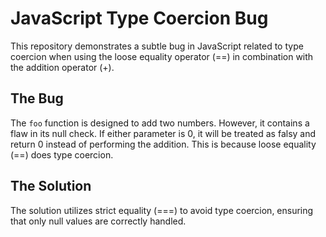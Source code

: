 # JavaScript Type Coercion Bug

This repository demonstrates a subtle bug in JavaScript related to type coercion when using the loose equality operator (==) in combination with the addition operator (+).

## The Bug

The `foo` function is designed to add two numbers. However, it contains a flaw in its null check.  If either parameter is 0, it will be treated as falsy and return 0 instead of performing the addition. This is because loose equality (==) does type coercion.

## The Solution

The solution utilizes strict equality (===) to avoid type coercion, ensuring that only null values are correctly handled. 